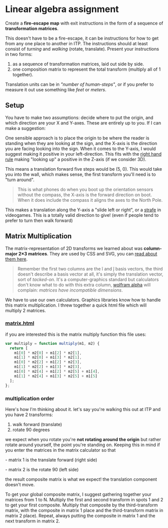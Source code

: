 # Linear algebra assignment

Create a **fire-escape map** with exit instructions in the form of a sequence of **transformation matrices**.

This doesn't have to be a fire-escape, it can be instructions for how to get from any one place to another in ITP. The instructions should at least consist of *turning* and *walking* (rotate, translate). Present your instructions in two forms:

1. as a sequence of transformation matrices, laid out side by side.
2. one composition matrix to represent the total transform (multiply all of 1 together).

Translation units can be in *"number of human-steps"*, or if you prefer to measure it out use something like *feet* or *meters*.

## Setup

You have to make two assumptions: decide where to put the origin, and which direction are your X and Y-axes. These are entirely up to you. If I can make a suggestion:

One sensible approach is to place the origin to be where the reader is standing when they are looking at the sign, and the X-axis is the direction you are facing looking into the sign. When it comes to the Y-axis, I would suggest making it positive in your left-direction. This fits with the [right hand rule](https://en.wikipedia.org/wiki/Right-hand_rule) making "looking up" a positive in the Z-axis (if we consider 3D).

This means a translation forward five steps would be (5, 0). This would take you into the wall, which makes sense, the first transform you'll need is to "turn around".

> This is what phones do when you boot up the orientation sensors without the compass, the X-axis is the forward direction on boot. When it does include the compass it aligns the axes to the North Pole.

This makes a translation along the Y-axis a "slide left or right", or a [strafe](https://en.wikipedia.org/wiki/Strafing_(video_games)) in videogames. This is a totally valid direction to give! (even if people tend to prefer to turn then walk forward)

## Matrix Multiplication

The matrix-representation of 2D transforms we learned about was **column-major 2×3 matrices**. They are used by CSS and SVG, you can [read about them here](https://www.w3.org/TR/css-transforms-1/#interpolation-of-2d-matrices).

> Remember the first two columns are the î and ĵ basis vectors, the third doesn't describe a basis vector at all, it's simply the translation vector, sort of *tacked-on*. It's a computer-graphics standard but calculators don't know what to do with this extra column, [wolfram alpha](https://www.wolframalpha.com) will complain: *matrices have incompatible dimensions*.

We have to use our own calculators. Graphics libraries know how to handle this matrix multiplication. I threw together a quick html file which will multiply 2 matrices.

### [matrix.html](matrix.html)

if you are interested this is the matrix multiply function this file uses:

```javascript
var multiply = function multiply(m1, m2) {
  return [
    m1[0] * m2[0] + m1[2] * m2[1],
    m1[1] * m2[0] + m1[3] * m2[1],
    m1[0] * m2[2] + m1[2] * m2[3],
    m1[1] * m2[2] + m1[3] * m2[3],
    m1[0] * m2[4] + m1[2] * m2[5] + m1[4],
    m1[1] * m2[4] + m1[3] * m2[5] + m1[5]
  ];
};
```

### multiplication order

Here's how I'm thinking about it. let's say you're walking this out at ITP and you have 2 transforms:

1. walk forward (translate)
2. rotate 90 degrees

we expect when you rotate you're **not rotating around the origin** but rather rotate around yourself, the point you're standing on. Keeping this in mind if you enter the matrices in the matrix calculator so that 

\- matrix 1 is the translate forward (right side)

\- matrix 2 is the rotate 90 (left side)

the result composite matrix is what we expect! the translation component doesn't move.

To get your global composite matrix, I suggest gathering together your matrices from 1 to N. Multiply the first and second transform in spots 1 and 2 to get your first composite. Multiply that composite by the third-transform matrix, with the composite in matrix 1 place and the third-transform matrix in matrix 2 place). Repeat, always putting the composite in matrix 1 and the next transform in matrix 2.